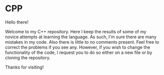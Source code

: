 # CPP
Hello there!

Welcome to my C++ repository. Here I keep the results of some of my novice attempts
at learning the language. As such, I'm sure there are many mistakes in my code. Also there
is little to no comments present. Feel free to correct the problems if you see any. However,
if you wish to change the functionality of the code, I request you to do so either on a new file or by cloning the repository.

Thanks for visiting!
